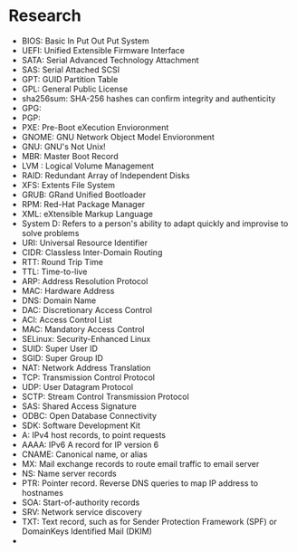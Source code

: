 # Research

- BIOS: Basic In Put Out Put System
- UEFI: Unified Extensible Firmware Interface
- SATA: Serial Advanced Technology Attachment
- SAS: Serial Attached SCSI
- GPT: GUID Partition Table
- GPL: General Public License
- sha256sum: SHA-256 hashes can confirm integrity and authenticity
- GPG:
- PGP:
- PXE: Pre-Boot eXecution Envioronment
- GNOME: GNU Network Object Model Envioronment
- GNU: GNU's Not Unix!
- MBR: Master Boot Record
- LVM : Logical Volume Management
- RAID: Redundant Array of Independent Disks
- XFS: Extents File System
- GRUB: GRand Unified Bootloader
- RPM: Red-Hat Package Manager
- XML: eXtensible Markup Language
- System D: Refers to a person's ability to adapt quickly and improvise to solve problems  
- URI: Universal Resource Identifier
- CIDR: Classless Inter-Domain Routing
- RTT: Round Trip Time
- TTL: Time-to-live
- ARP: Address Resolution Protocol
- MAC: Hardware Address
- DNS: Domain Name
- DAC: Discretionary Access Control
- ACl: Access Control List
- MAC: Mandatory Access Control
- SELinux: Security-Enhanced Linux
- SUID: Super User ID
- SGID: Super Group ID
- NAT: Network Address Translation
- TCP: Transmission Control Protocol
- UDP: User Datagram Protocol
- SCTP: Stream Control Transmission Protocol
- SAS: Shared Access Signature
- ODBC: Open Database Connectivity
- SDK: Software Development Kit
- A: IPv4 host records, to point requests
- AAAA: IPv6 A record for IP version 6
- CNAME: Canonical name, or alias
- MX: Mail exchange records to route email traffic to email server
- NS: Name server records
- PTR: Pointer record. Reverse DNS queries to map IP address to hostnames
- SOA: Start-of-authority records
- SRV: Network service discovery
- TXT: Text record, such as for Sender Protection Framework (SPF) or DomainKeys Identified Mail (DKIM)
- 
